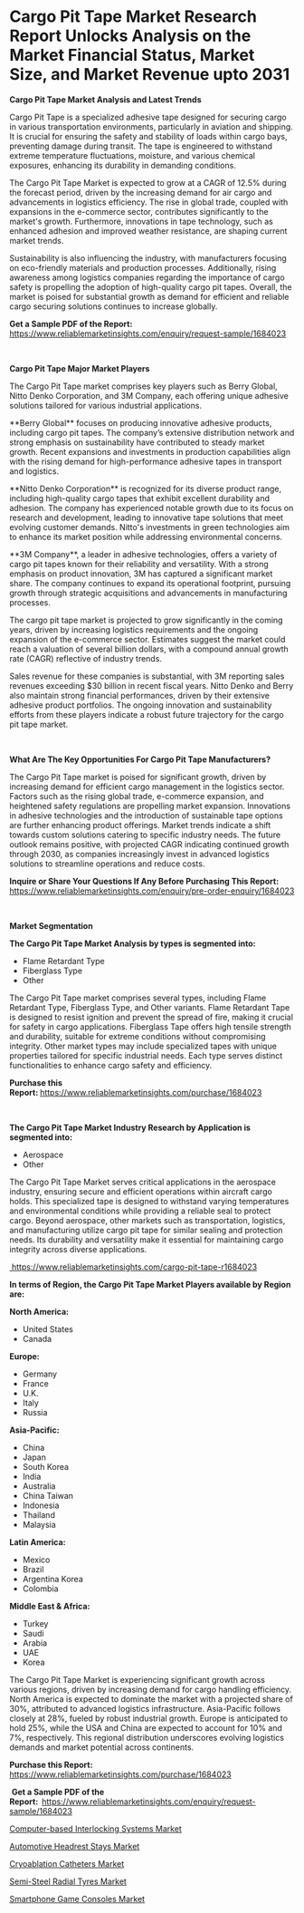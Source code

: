 <p><h1>Cargo Pit Tape Market Research Report Unlocks Analysis on the Market Financial Status, Market Size, and Market Revenue upto 2031</h1></p><p><strong>Cargo Pit Tape Market Analysis and Latest Trends</strong></p>
<p><p>Cargo Pit Tape is a specialized adhesive tape designed for securing cargo in various transportation environments, particularly in aviation and shipping. It is crucial for ensuring the safety and stability of loads within cargo bays, preventing damage during transit. The tape is engineered to withstand extreme temperature fluctuations, moisture, and various chemical exposures, enhancing its durability in demanding conditions.</p><p>The Cargo Pit Tape Market is expected to grow at a CAGR of 12.5% during the forecast period, driven by the increasing demand for air cargo and advancements in logistics efficiency. The rise in global trade, coupled with expansions in the e-commerce sector, contributes significantly to the market's growth. Furthermore, innovations in tape technology, such as enhanced adhesion and improved weather resistance, are shaping current market trends. </p><p>Sustainability is also influencing the industry, with manufacturers focusing on eco-friendly materials and production processes. Additionally, rising awareness among logistics companies regarding the importance of cargo safety is propelling the adoption of high-quality cargo pit tapes. Overall, the market is poised for substantial growth as demand for efficient and reliable cargo securing solutions continues to increase globally.</p></p>
<p><strong>Get a Sample PDF of the Report:&nbsp;</strong> <a href="https://www.reliablemarketinsights.com/enquiry/request-sample/1684023?utm_campaign=1549&utm_medium=2&utm_source=Github&utm_content=ia&utm_term=15102024&utm_id=cargo-pit-tape">https://www.reliablemarketinsights.com/enquiry/request-sample/1684023</a></p>
<p>&nbsp;</p>
<p><strong>Cargo Pit Tape Major Market Players</strong></p>
<p><p>The Cargo Pit Tape market comprises key players such as Berry Global, Nitto Denko Corporation, and 3M Company, each offering unique adhesive solutions tailored for various industrial applications.</p><p>**Berry Global** focuses on producing innovative adhesive products, including cargo pit tapes. The company’s extensive distribution network and strong emphasis on sustainability have contributed to steady market growth. Recent expansions and investments in production capabilities align with the rising demand for high-performance adhesive tapes in transport and logistics.</p><p>**Nitto Denko Corporation** is recognized for its diverse product range, including high-quality cargo tapes that exhibit excellent durability and adhesion. The company has experienced notable growth due to its focus on research and development, leading to innovative tape solutions that meet evolving customer demands. Nitto's investments in green technologies aim to enhance its market position while addressing environmental concerns.</p><p>**3M Company**, a leader in adhesive technologies, offers a variety of cargo pit tapes known for their reliability and versatility. With a strong emphasis on product innovation, 3M has captured a significant market share. The company continues to expand its operational footprint, pursuing growth through strategic acquisitions and advancements in manufacturing processes.</p><p>The cargo pit tape market is projected to grow significantly in the coming years, driven by increasing logistics requirements and the ongoing expansion of the e-commerce sector. Estimates suggest the market could reach a valuation of several billion dollars, with a compound annual growth rate (CAGR) reflective of industry trends.</p><p>Sales revenue for these companies is substantial, with 3M reporting sales revenues exceeding $30 billion in recent fiscal years. Nitto Denko and Berry also maintain strong financial performances, driven by their extensive adhesive product portfolios. The ongoing innovation and sustainability efforts from these players indicate a robust future trajectory for the cargo pit tape market.</p></p>
<p>&nbsp;</p>
<p><strong>What Are The Key Opportunities For Cargo Pit Tape Manufacturers?</strong></p>
<p><p>The Cargo Pit Tape market is poised for significant growth, driven by increasing demand for efficient cargo management in the logistics sector. Factors such as the rising global trade, e-commerce expansion, and heightened safety regulations are propelling market expansion. Innovations in adhesive technologies and the introduction of sustainable tape options are further enhancing product offerings. Market trends indicate a shift towards custom solutions catering to specific industry needs. The future outlook remains positive, with projected CAGR indicating continued growth through 2030, as companies increasingly invest in advanced logistics solutions to streamline operations and reduce costs.</p></p>
<p><strong>Inquire or Share Your Questions If Any Before Purchasing This Report:</strong> <a href="https://www.reliablemarketinsights.com/enquiry/pre-order-enquiry/1684023?utm_campaign=1549&utm_medium=2&utm_source=Github&utm_content=ia&utm_term=15102024&utm_id=cargo-pit-tape">https://www.reliablemarketinsights.com/enquiry/pre-order-enquiry/1684023</a></p>
<p>&nbsp;</p>
<p><strong>Market Segmentation</strong></p>
<p><strong>The Cargo Pit Tape Market Analysis by types is segmented into:</strong></p>
<p><ul><li>Flame Retardant Type</li><li>Fiberglass Type</li><li>Other</li></ul></p>
<p><p>The Cargo Pit Tape market comprises several types, including Flame Retardant Type, Fiberglass Type, and Other variants. Flame Retardant Tape is designed to resist ignition and prevent the spread of fire, making it crucial for safety in cargo applications. Fiberglass Tape offers high tensile strength and durability, suitable for extreme conditions without compromising integrity. Other market types may include specialized tapes with unique properties tailored for specific industrial needs. Each type serves distinct functionalities to enhance cargo safety and efficiency.</p></p>
<p><strong>Purchase this Report:&nbsp;</strong><a href="https://www.reliablemarketinsights.com/purchase/1684023?utm_campaign=1549&utm_medium=2&utm_source=Github&utm_content=ia&utm_term=15102024&utm_id=cargo-pit-tape">https://www.reliablemarketinsights.com/purchase/1684023</a></p>
<p>&nbsp;</p>
<p><strong>The Cargo Pit Tape Market Industry Research by Application is segmented into:</strong></p>
<p><ul><li>Aerospace</li><li>Other</li></ul></p>
<p><p>The Cargo Pit Tape Market serves critical applications in the aerospace industry, ensuring secure and efficient operations within aircraft cargo holds. This specialized tape is designed to withstand varying temperatures and environmental conditions while providing a reliable seal to protect cargo. Beyond aerospace, other markets such as transportation, logistics, and manufacturing utilize cargo pit tape for similar sealing and protection needs. Its durability and versatility make it essential for maintaining cargo integrity across diverse applications.</p></p>
<p><a href="https://www.reliablemarketinsights.com/cargo-pit-tape-r1684023?utm_campaign=1549&utm_medium=2&utm_source=Github&utm_content=ia&utm_term=15102024&utm_id=cargo-pit-tape">&nbsp;https://www.reliablemarketinsights.com/cargo-pit-tape-r1684023</a></p>
<p><strong>In terms of Region, the Cargo Pit Tape Market Players available by Region are:</strong></p>
<p>
    <p> <strong> North America: </strong>
        <ul>
            <li>United States</li>
            <li>Canada</li>
        </ul>
        </p> 
    <p> <strong> Europe: </strong>
        <ul>
            <li>Germany</li>
            <li>France</li>
            <li>U.K.</li>
            <li>Italy</li>
            <li>Russia</li>
        </ul>
        </p> 
    <p> <strong> Asia-Pacific: </strong>
        <ul>
            <li>China</li>
            <li>Japan</li>
            <li>South Korea</li>
            <li>India</li>
            <li>Australia</li>
            <li>China Taiwan</li>
            <li>Indonesia</li>
            <li>Thailand</li>
            <li>Malaysia</li>
        </ul>
        </p> 
    <p> <strong> Latin America: </strong>
        <ul>
            <li>Mexico</li>
            <li>Brazil</li>
            <li>Argentina Korea</li>
            <li>Colombia</li>
        </ul>
        </p> 
    <p> <strong> Middle East & Africa: </strong>
        <ul>
            <li>Turkey</li>
            <li>Saudi</li>
            <li>Arabia</li>
            <li>UAE</li>
            <li>Korea</li>
        </ul>
    </p>
    </p>
<p><p>The Cargo Pit Tape Market is experiencing significant growth across various regions, driven by increasing demand for cargo handling efficiency. North America is expected to dominate the market with a projected share of 30%, attributed to advanced logistics infrastructure. Asia-Pacific follows closely at 28%, fueled by robust industrial growth. Europe is anticipated to hold 25%, while the USA and China are expected to account for 10% and 7%, respectively. This regional distribution underscores evolving logistics demands and market potential across continents.</p></p>
<p><strong>Purchase this Report: </strong><a href="https://www.reliablemarketinsights.com/purchase/1684023?utm_campaign=1549&utm_medium=2&utm_source=Github&utm_content=ia&utm_term=15102024&utm_id=cargo-pit-tape">https://www.reliablemarketinsights.com/purchase/1684023</a></p>
<p>&nbsp;<strong>Get a Sample PDF of the Report:&nbsp;&nbsp;</strong><a href="https://www.reliablemarketinsights.com/enquiry/request-sample/1684023?utm_campaign=1549&utm_medium=2&utm_source=Github&utm_content=ia&utm_term=15102024&utm_id=cargo-pit-tape">https://www.reliablemarketinsights.com/enquiry/request-sample/1684023</a></p>
<p><strong></strong></p>
<p><p><a href="https://www.linkedin.com/pulse/exploring-computer-based-interlocking-systems-market-dynamics-kk8ff?trk=public_post_embed_feed-article-content&utm_campaign=1549&utm_medium=2&utm_source=Github&utm_content=ia&utm_term=15102024&utm_id=cargo-pit-tape">Computer-based Interlocking Systems Market</a></p><p><a href="https://www.linkedin.com/pulse/consumer-behavior-shifts-automotive-headrest-stays-market-demand-qq04e?utm_campaign=1549&utm_medium=2&utm_source=Github&utm_content=ia&utm_term=15102024&utm_id=cargo-pit-tape">Automotive Headrest Stays Market</a></p><p><a href="https://www.linkedin.com/pulse/comprehensive-cryoablation-catheters-market-report-segmentation-tau5f?utm_campaign=1549&utm_medium=2&utm_source=Github&utm_content=ia&utm_term=15102024&utm_id=cargo-pit-tape">Cryoablation Catheters Market</a></p><p><a href="https://www.linkedin.com/pulse/insights-semi-steel-radial-tyres-industry-market-financial-3ahae?utm_campaign=1549&utm_medium=2&utm_source=Github&utm_content=ia&utm_term=15102024&utm_id=cargo-pit-tape">Semi-Steel Radial Tyres Market</a></p><p><a href="https://www.linkedin.com/pulse/global-smartphone-game-consoles-market-focus-product-type-bracket-cp6ee?utm_campaign=1549&utm_medium=2&utm_source=Github&utm_content=ia&utm_term=15102024&utm_id=cargo-pit-tape">Smartphone Game Consoles Market</a></p></p>